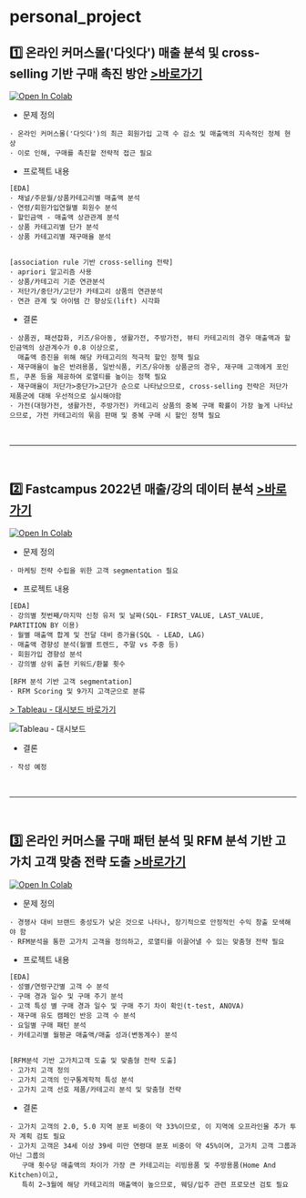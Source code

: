 # personal_project



## 1️⃣ 온라인 커머스몰('다잇다') 매출 분석 및 cross-selling 기반 구매 촉진 방안 [>바로가기](https://github.com/eunyeongkimm/personal_project/blob/04675a34fe46e7e0ef2e3db8f47ba2f725fe1643/commerce/%EC%98%A8%EB%9D%BC%EC%9D%B8_%EC%BB%A4%EB%A8%B8%EC%8A%A4%EB%AA%B0(%EB%8B%A4%EC%9E%87%EB%8B%A4)%EC%9D%98_%EB%A7%A4%EC%B6%9C_%EB%B6%84%EC%84%9D_%EB%B0%8F_cross_selling%EC%9D%84_%ED%86%B5%ED%95%9C_%EA%B5%AC%EB%A7%A4_%EC%A6%9D%EB%8C%80_%EB%B0%A9%EC%95%88.ipynb)

[![Open In Colab](https://colab.research.google.com/assets/colab-badge.svg)](https://colab.research.google.com/github/eunyeongkimm/personal_project/blob/04675a34fe46e7e0ef2e3db8f47ba2f725fe1643/commerce/%EC%98%A8%EB%9D%BC%EC%9D%B8_%EC%BB%A4%EB%A8%B8%EC%8A%A4%EB%AA%B0(%EB%8B%A4%EC%9E%87%EB%8B%A4)%EC%9D%98_%EB%A7%A4%EC%B6%9C_%EB%B6%84%EC%84%9D_%EB%B0%8F_cross_selling%EC%9D%84_%ED%86%B5%ED%95%9C_%EA%B5%AC%EB%A7%A4_%EC%A6%9D%EB%8C%80_%EB%B0%A9%EC%95%88.ipynb)


* 문제 정의 
```
· 온라인 커머스몰('다잇다')의 최근 회원가입 고객 수 감소 및 매출액의 지속적인 정체 현상
· 이로 인해, 구매를 촉진할 전략적 접근 필요
```

* 프로젝트 내용
```
[EDA]
· 채널/주문월/상품카테고리별 매출액 분석
· 연령/회원가입연월별 회원수 분석
· 할인금액 - 매출액 상관관계 분석
· 상품 카테고리별 단가 분석
· 상품 카테고리별 재구매율 분석


[association rule 기반 cross-selling 전략]
· apriori 알고리즘 사용
· 상품/카테고리 기준 연관분석
· 저단가/중단가/고단가 카테고리 상품의 연관분석
· 연관 관계 및 아이템 간 향상도(lift) 시각화  
```


* 결론
```
· 상품권, 패션잡화, 키즈/유아동, 생활가전, 주방가전, 뷰티 카테고리의 경우 매출액과 할인금액의 상관계수가 0.8 이상으로,
  매출액 증진을 위해 해당 카테고리의 적극적 할인 정책 필요
· 재구매율이 높은 반려용품, 일반식품, 키즈/유아동 상품군의 경우, 재구매 고객에게 포인트, 쿠폰 등을 제공하여 로열티를 높이는 정책 필요
· 재구매율이 저단가>중단가>고단가 순으로 나타났으므로, cross-selling 전략은 저단가 제품군에 대해 우선적으로 실시해야함
· 가전(대형가전, 생활가전, 주방가전) 카테고리 상품의 중복 구매 확률이 가장 높게 나타났으므로, 가전 카테고리의 묶음 판매 및 중복 구매 시 할인 정책 필요
```
<br>
<hr><br>

## 2️⃣ Fastcampus 2022년 매출/강의 데이터 분석 [>바로가기](https://github.com/eunyeongkimm/personal_project/blob/6d0a2ff720ff2081faa6c4d6bef049ce98cf1076/commerce/Fastcampus_%EB%A7%A4%EC%B6%9C_%EB%B6%84%EC%84%9D_%EB%B0%8F_%EA%B3%A0%EA%B0%9D_%EC%84%B8%EA%B7%B8%EB%A8%BC%ED%8A%B8_%EB%8F%84%EC%B6%9C.ipynb)

[![Open In Colab](https://colab.research.google.com/assets/colab-badge.svg)](https://colab.research.google.com/github/eunyeongkimm/personal_project/blob/6d0a2ff720ff2081faa6c4d6bef049ce98cf1076/commerce/Fastcampus_%EB%A7%A4%EC%B6%9C_%EB%B6%84%EC%84%9D_%EB%B0%8F_%EA%B3%A0%EA%B0%9D_%EC%84%B8%EA%B7%B8%EB%A8%BC%ED%8A%B8_%EB%8F%84%EC%B6%9C.ipynb)


* 문제 정의 
```
· 마케팅 전략 수립을 위한 고객 segmentation 필요
```

* 프로젝트 내용
```
[EDA]
· 강의별 첫번째/마지막 신청 유저 및 날짜(SQL- FIRST_VALUE, LAST_VALUE, PARTITION BY 이용)
· 월별 매출액 합계 및 전달 대비 증가율(SQL - LEAD, LAG)
· 매출액 경향성 분석(월별 트렌드, 주말 vs 주중 등)
· 회원가입 경향성 분석
· 강의별 상위 출현 키워드/환불 횟수

[RFM 분석 기반 고객 segmentation]
· RFM Scoring 및 9가지 고객군으로 분류
```

[> Tableau - 대시보드 바로가기](https://public.tableau.com/app/profile/eunyeong.kim/viz/fastcampuscustomersegmentation-rfm/1)

![Tableau - 대시보드](https://github.com/eunyeongkimm/personal_project/assets/101814174/d280972c-11cd-4ab4-9a89-1ada6d66dfbe)


* 결론
```
· 작성 예정
```
<br>
<hr><br>


## 3️⃣ 온라인 커머스몰 구매 패턴 분석 및 RFM 분석 기반 고가치 고객 맞춤 전략 도출 [>바로가기](https://github.com/eunyeongkimm/personal_project/blob/441f0721c40672537e07c9a1ab86f1c0a875dfed/commerce/%EC%98%A8%EB%9D%BC%EC%9D%B8_%EC%BB%A4%EB%A8%B8%EC%8A%A4%EB%AA%B0_%EA%B5%AC%EB%A7%A4_%ED%8C%A8%ED%84%B4_%EB%B6%84%EC%84%9D_%EB%B0%8F_RFM_%EB%B6%84%EC%84%9D_%EA%B8%B0%EB%B0%98_%EA%B3%A0%EA%B0%80%EC%B9%98%EA%B3%A0%EA%B0%9D_%EB%8F%84%EC%B6%9C.ipynb)

[![Open In Colab](https://colab.research.google.com/assets/colab-badge.svg)](https://colab.research.google.com/github/eunyeongkimm/personal_project/blob/441f0721c40672537e07c9a1ab86f1c0a875dfed/commerce/%EC%98%A8%EB%9D%BC%EC%9D%B8_%EC%BB%A4%EB%A8%B8%EC%8A%A4%EB%AA%B0_%EA%B5%AC%EB%A7%A4_%ED%8C%A8%ED%84%B4_%EB%B6%84%EC%84%9D_%EB%B0%8F_RFM_%EB%B6%84%EC%84%9D_%EA%B8%B0%EB%B0%98_%EA%B3%A0%EA%B0%80%EC%B9%98%EA%B3%A0%EA%B0%9D_%EB%8F%84%EC%B6%9C.ipynb)

* 문제 정의 
```
· 경쟁사 대비 브랜드 충성도가 낮은 것으로 나타나, 장기적으로 안정적인 수익 창출 모색해야 함
· RFM분석을 통한 고가치 고객을 정의하고, 로열티를 이끌어낼 수 있는 맞춤형 전략 필요
```

* 프로젝트 내용
```
[EDA]
· 성별/연령구간별 고객 수 분석
· 구매 경과 일수 및 구매 주기 분석
· 고객 특성 별 구매 경과 일수 및 구매 주기 차이 확인(t-test, ANOVA)
· 재구매 유도 캠페인 반응 고객 수 분석
· 요일별 구매 패턴 분석
· 카테고리별 월평균 매출액/매출 성과(변동계수) 분석


[RFM분석 기반 고가치고객 도출 및 맞춤형 전략 도출]
· 고가치 고객 정의
· 고가치 고객의 인구통계학적 특성 분석
· 고가치 고객 선호 제품/카테고리 분석 및 맞춤형 전략
```


* 결론
```
· 고가치 고객의 2.0, 5.0 지역 분포 비중이 약 33%이므로, 이 지역에 오프라인몰 추가 투자 계획 검토 필요
· 고가치 고객은 34세 이상 39세 미만 연령대 분포 비중이 약 45%이며, 고가치 고객 그룹과 아닌 그룹의
   구매 횟수당 매출액의 차이가 가장 큰 카테고리는 리빙용품 및 주방용품(Home And Kitchen)이고,
   특히 2~3월에 해당 카테고리의 매출액이 높으므로, 웨딩/입주 관련 프로모션 검토 필요
```


<br><br><br>


